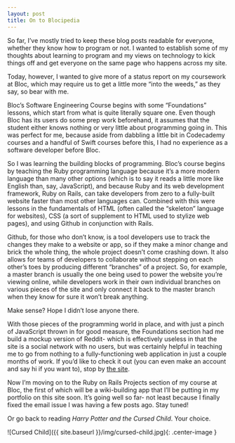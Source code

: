 ```yaml
---
layout: post
title: On to Blocipedia
---
```

  
  So far, I’ve mostly tried to keep these blog posts readable for everyone, whether they know how to program or not. I wanted to establish some of my thoughts about learning to program and my views on technology to kick things off and get everyone on the same page who happens across my site.
  
  Today, however, I wanted to give more of a status report on my coursework at Bloc, which may require us to get a little more “into the weeds,” as they say, so bear with me.
  
  Bloc’s Software Engineering Course begins with some “Foundations” lessons, which start from what is quite literally square one. Even though Bloc has its users do some prep work beforehand, it assumes that the student either knows nothing or very little about programming going in. This was perfect for me, because aside from dabbling a little bit in Codecademy courses and a handful of Swift courses before this, I had no experience as a software developer before Bloc.
  
  So I was learning the building blocks of programming. Bloc’s course begins by teaching the Ruby programming language because it’s a more modern language than many other options (which is to say it reads a little more like English than, say, JavaScript), and because Ruby and its web development framework, Ruby on Rails, can take developers from zero to a fully-built website faster than most other languages can. Combined with this were lessons in the fundamentals of HTML (often called the “skeleton” language for websites), CSS (a sort of supplement to HTML used to stylize web pages), and using Github in conjunction with Rails.
  
  Github, for those who don’t know, is a tool developers use to track the changes they make to a website or app, so if they make a minor change and brick the whole thing, the whole project doesn’t come crashing down. It also allows for teams of developers to collaborate without stepping on each other’s toes by producing different “branches” of a project. So, for example, a master branch is usually the one being used to power the website you’re viewing online, while developers work in their own individual branches on various pieces of the site and only connect it back to the master branch when they know for sure it won’t break anything.
  
  Make sense? Hope I didn’t lose anyone there.
  
  With those pieces of the programming world in place, and with just a pinch of JavaScript thrown in for good measure, the Foundations section had me build a mockup version of Reddit- which is effectively useless in that the site is a social network with no users, but was certainly helpful in teaching me to go from nothing to a fully-functioning web application in just a couple months of work. If you’d like to check it out (you can even make an account and say hi if you want to), stop by [the site](https://dan-rice-bloccit.herokuapp.com).
  
  Now I’m moving on to the Ruby on Rails Projects section of my course at Bloc, the first of which will be a wiki-building app that I’ll be putting in my portfolio on this site soon. It’s going well so far- not least because I finally fixed the email issue I was having a few posts ago. Stay tuned!
  
  Or go back to reading *Harry Potter and the Cursed Child*. Your choice.
  
  ![Cursed Child]({{ site.baseurl }}/img/cursed-child.jpg){: .center-image }